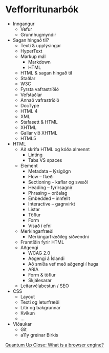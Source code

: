 # Vefforritunarbók

* Inngangur
  * Vefur
  * Grunnhugmyndir
* Sagan hingað til?
  * Texti & upplýsingar
  * HyperText
  * Markup mál
    * Markdown
    * HTML
  * HTML & sagan hingað til
  * Staðlar
  * W3C
  * Fyrsta vafrastríðið
  * Vefstaðlar
  * Annað vafrastríðið
  * DocType
  * HTML 4
  * XML
  * Stafasett & HTML
  * XHTML
  * Gallar við XHTML
  * HTML5
* HTML
  * Að skrifa HTML og kóða almennt
    * Linting
    * Tabs VS spaces
  * Element
    * Metadata – lýsigögn
    * Flow – flæði
    * Sectioning – kaflar og svæði
    * Heading – fyrirsagnir
    * Phrasing – orðalag
    * Embedded – innfellt
    * Interactive – gagnvirkt
    * Listar
    * Töflur
    * Form
    * Vísað í efni
  * Merkingarfræði
    * Merkingarfræðileg siðvendni
  * Framtíðin fyrir HTML
  * Aðgengi
    * WCAG 2.0
    * Aðgengi á Íslandi
    * Að smíða vef með aðgengi í huga
    * ARIA
    * Form & töflur
    * Skjálesarar
  * Leitarvélabestun / SEO
* CSS
  * Layout
  * Texti og leturfræði
  * Litir og bakgrunnar
  * Kvikun
  * ...
* Viðaukar
  * Git
  * a11y greinar Birkis


[Quantum Up Close: What is a browser engine?](https://hacks.mozilla.org/2017/05/quantum-up-close-what-is-a-browser-engine/)

